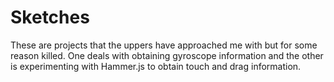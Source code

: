 Sketches
========

These are projects that the uppers have approached me with but for some reason killed. One deals with obtaining gyroscope information and the other is experimenting with Hammer.js to obtain touch and drag information.

